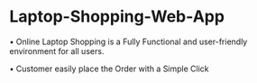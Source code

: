 # Laptop-Shopping-Web-App
• Online Laptop Shopping is a Fully Functional and user-friendly environment for all users. 

• Customer easily place the Order with a Simple Click
